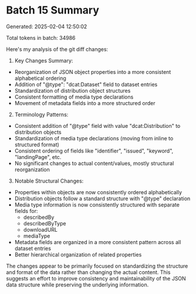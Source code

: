 # Batch 15 Summary

Generated: 2025-02-04 12:50:02

Total tokens in batch: 34986

Here's my analysis of the git diff changes:

1. Key Changes Summary:
- Reorganization of JSON object properties into a more consistent alphabetical ordering
- Addition of "@type": "dcat:Dataset" field to dataset entries
- Standardization of distribution object structures
- Consistent formatting of media type declarations
- Movement of metadata fields into a more structured order

2. Terminology Patterns:
- Consistent addition of "@type" field with value "dcat:Distribution" to distribution objects
- Standardization of media type declarations (moving from inline to structured format)
- Consistent ordering of fields like "identifier", "issued", "keyword", "landingPage", etc.
- No significant changes to actual content/values, mostly structural reorganization

3. Notable Structural Changes:
- Properties within objects are now consistently ordered alphabetically
- Distribution objects follow a standard structure with "@type" declaration
- Media type information is now consistently structured with separate fields for:
  - describedBy
  - describedByType
  - downloadURL
  - mediaType
- Metadata fields are organized in a more consistent pattern across all dataset entries
- Better hierarchical organization of related properties

The changes appear to be primarily focused on standardizing the structure and format of the data rather than changing the actual content. This suggests an effort to improve consistency and maintainability of the JSON data structure while preserving the underlying information.